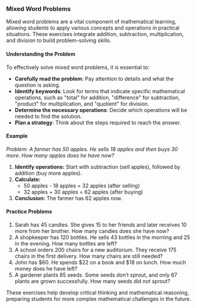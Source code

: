 ### Mixed Word Problems

Mixed word problems are a vital component of mathematical learning, allowing students to apply various concepts and operations in practical situations. These exercises integrate addition, subtraction, multiplication, and division to build problem-solving skills.

#### Understanding the Problem

To effectively solve mixed word problems, it is essential to:

- **Carefully read the problem**: Pay attention to details and what the question is asking.
- **Identify keywords**: Look for terms that indicate specific mathematical operations, such as "total" for addition, "difference" for subtraction, "product" for multiplication, and "quotient" for division.
- **Determine the necessary operations**: Decide which operations will be needed to find the solution.
- **Plan a strategy**: Think about the steps required to reach the answer.

#### Example

*Problem: A farmer has 50 apples. He sells 18 apples and then buys 30 more. How many apples does he have now?*

1. **Identify operations:** Start with subtraction (sell apples), followed by addition (buy more apples).
2. **Calculate:**
   - 50 apples - 18 apples = 32 apples (after selling)
   - 32 apples + 30 apples = 62 apples (after buying)
3. **Conclusion:** The farmer has 62 apples now.

#### Practice Problems

1. Sarah has 45 candies. She gives 15 to her friends and later receives 10 more from her brother. How many candies does she have now?
2. A shopkeeper has 120 bottles. He sells 43 bottles in the morning and 25 in the evening. How many bottles are left?
3. A school orders 200 chairs for a new auditorium. They receive 175 chairs in the first delivery. How many chairs are still needed?
4. John has $60. He spends $22 on a book and $18 on lunch. How much money does he have left?
5. A gardener plants 85 seeds. Some seeds don’t sprout, and only 67 plants are grown successfully. How many seeds did not sprout?

These exercises help develop critical thinking and mathematical reasoning, preparing students for more complex mathematical challenges in the future.